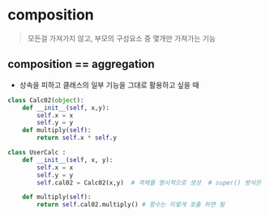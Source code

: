# composition

>모든걸 가져가지 않고, 부모의 구성요소 중 몇개만 가져가는 기능



## composition == aggregation

- 상속을 피하고 클래스의 일부 기능을 그대로 활용하고 싶을 때 

```python
class Calc02(object):
    def __init__(self, x,y):
        self.x = x
        self.y = y
    def multiply(self):
        return self.x * self.y

class UserCalc :
    def __init__(self, x, y):
        self.x = x
        self.y = y
        self.cal02 = Calc02(x,y)  # 객체를 명시적으로 생성  # super() 방식은 묵시적

    def multiply(self):
        return self.cal02.multiply() # 함수는 이렇게 호출 하면 됨
```

